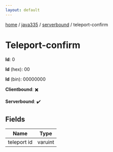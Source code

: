 ```yaml
---
layout: default
---
```


[home](/)  /  [java335](/protocol/java335)  /  [serverbound](/protocol/java335/serverbound)  /  teleport-confirm

# Teleport-confirm

**Id**: 0

**Id** (hex): 00

**Id** (bin): 00000000

**Clientbound**: ✖️

**Serverbound**: ✔️

## Fields

Name | Type
---|---
teleport id | varuint

